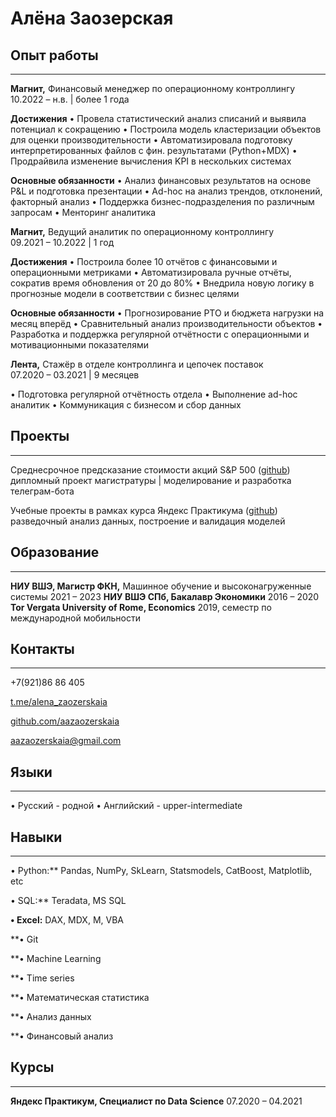 # Алёна Заозерская

## Опыт работы

---

**Магнит,** Финансовый менеджер по операционному контроллингу 
10.2022 – н.в. | более 1 года

**Достижения**
• Провела статистический анализ списаний и выявила потенциал к сокращению
• Построила модель кластеризации объектов для оценки производительности
• Автоматизировала подготовку интерпретированных файлов с фин. результатами (Python+MDX)
• Продрайвила изменение вычисления KPI в нескольких системах

**Основные обязанности**
• Анализ финансовых результатов на основе P&L и подготовка презентации
• Ad-hoc на анализ трендов, отклонений, факторный анализ
• Поддержка бизнес-подразделения по различным запросам
• Менторинг аналитика

**Магнит,** Ведущий аналитик по операционному контроллингу                        
09.2021 – 10.2022 | 1 год

**Достижения**
• Построила более 10 отчётов с финансовыми и операционными метриками
• Автоматизировала ручные отчёты, сократив время обновления от 20 до 80%
• Внедрила новую логику в прогнозные модели в соответствии с бизнес целями

**Основные обязанности**
• Прогнозирование РТО и бюджета нагрузки на месяц вперёд 
• Сравнительный анализ производительности объектов
• Разработка и поддержка регулярной отчётности с операционными и мотивационными показателями

**Лента,** Стажёр в отделе контроллинга и цепочек поставок                              
07.2020 – 03.2021 | 9 месяцев

• Подготовка регулярной отчётность отдела
• Выполнение ad-hoc аналитик
• Коммуникация с бизнесом и сбор данных

## Проекты

---

Среднесрочное предсказание стоимости акций S&P 500 ([github](https://github.com/aazaozerskaia/Stock_Price_Prediction))
дипломный проект магистратуры | моделирование и разработка телеграм-бота

Учебные проекты в рамках курса Яндекс Практикума ([github](https://github.com/aazaozerskaia/YaPraktikum))
разведочный анализ данных, построение и валидация моделей

## Образование

---

**НИУ ВШЭ, Магистр ФКН,** Машинное обучение и высоконагруженные системы
2021 – 2023
**НИУ ВШЭ СПб, Бакалавр Экономики**
2016 – 2020
**Tor Vergata University of Rome, Economics**
2019, семестр по международной мобильности

## Контакты

---

+7(921)86 86 405

[t.me/alena_zaozerskaia](https://t.me/alena_zaozerskaia)

[github.com/aazaozerskaia](https://github.com/aazaozerskaia)

aazaozerskaia@gmail.com

## Языки

---

•   Русский - родной
•   Английский - upper-intermediate

## Навыки

---

•  Python:** Pandas, NumPy, SkLearn,  Statsmodels, CatBoost, Matplotlib, etc 

•  SQL:** Teradata, MS SQL

**•  Excel:** DAX, MDX, M, VBA

**•  Git 

**•  Machine Learning 

**•  Time series

**•  Математическая статистика 

**•  Анализ данных

**•  Финансовый анализ

## Курсы

---

**Яндекс Практикум, Специалист по Data Science**
07.2020 – 04.2021
